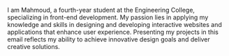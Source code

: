 I am Mahmoud, a fourth-year student at the Engineering College, specializing in front-end development. My passion lies in applying my knowledge and skills in designing and developing interactive websites and applications that enhance user experience. Presenting my projects in this email reflects my ability to achieve innovative design goals and deliver creative solutions.
